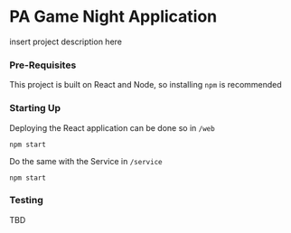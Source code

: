 # PA Game Night Application

insert project description here

### Pre-Requisites

This project is built on React and Node, so installing `npm` is recommended

### Starting Up

Deploying the React application can be done so in `/web`

```shell
npm start
```

Do the same with the Service in `/service`

```shell
npm start
```

### Testing

TBD

